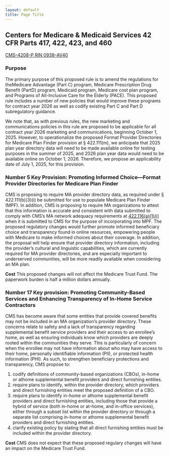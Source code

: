```yaml
---
layout: default
title: Page Title
---
```


## Centers for Medicare & Medicaid Services 42 CFR Parts 417, 422, 423, and 460
[CMS–4208–P RIN 0938–AV40](https://www.govinfo.gov/content/pkg/FR-2024-12-10/pdf/2024-27939.pdf)

### Purpose
The primary purpose of this proposed rule is to amend the regulations for theMedicare Advantage (Part C) program, Medicare Prescription Drug Benefit (PartD) program, Medicaid program,
Medicare cost plan program, and Programs of All-Inclusive Care for the Elderly (PACE). This proposed rule includes a number of new policies that would improve these programs for
contract year 2026 as well as codify existing Part C and Part D subregulatory guidance.  

We note that, as with previous rules, the new marketing and communications policies in this rule are proposed to be applicable for all contract year 2026 marketing and communications,
beginning October 1, 2025. However, to operationalize the proposed Format Provider Directories for Medicare Plan Finder provision at § 422.111(m), we anticipate that 2025 plan year directory data will need to be made available online for testing purposes in the summer of 2025, and 2026 plan year data would need to be available online on October 1, 2026. Therefore, we propose an applicability date of July 1, 2025, for this provision.

### Number 5 Key Provision: Promoting Informed Choice—Format Provider Directories for Medicare Plan Finder 
CMS is proposing to require MA provider directory data, as required under § 422.111(b)(3)(i) be submitted for use to populate Medicare Plan Finder (MPF). In addition, CMS is proposing to require MA organizations to attest that this information is accurate and consistent with data submitted to comply with CMS’s MA network adequacy requirements at 
[422.116(a)(1)(i)](https://www.ecfr.gov/current/title-42/chapter-IV/subchapter-B/part-422/subpart-C/section-422.116) when it is submitted to CMS for the purpose of incorporating 
into MPF. The proposed regulatory changes would further promote informed beneficiary choice and transparency found in online resources, empowering people with Medicare to 
make informed choices about their coverage. In addition, the proposal will help ensure that provider directory information, including the provider’s cultural and linguistic capabilities, which are currently required for MA provider directories, and are especially important to underserved communities, will be more readily available when
considering an MA plan.

**Cost**
This proposed changes will not affect the Medicare Trust Fund. The paperwork burden is half a million dollars annually.


### Number 17 Key provision: Promoting Community-Based Services and Enhancing Transparency of In-Home Service Contractors

CMS has become aware that some entities that provide covered benefits may not be included in an MA organization’s provider directory. These concerns relate to safety and a lack of
transparency regarding supplemental benefit service providers and their access to an enrollee’s home, as well as ensuring individuals know which providers are deeply rooted within the
communities they serve. This is particularly of concern when the enrollee may not have information about who may have access to their home, personally identifiable
information (PII), or protected health information (PHI). As such, to strengthen beneficiary protections and transparency, CMS  propose to: 
1. codify definitions of community-based organizations (CBOs), in-home or athome supplemental benefit providers and direct furnishing entities.
2. require plans to identify, within the provider directory, which providers and direct furnishing entities meet the proposed definition of a CBO.
3. require plans to identify in-home or athome supplemental benefit providers and direct furnishing entities, including those that provide a hybrid of service
(both in-home or at-home, and in-office services), either through a subset list within the provider directory or through a separate list comprising in-home or athome
supplemental benefit providers and direct furnishing entities.
4. clarify existing policy by stating that all direct furnishing entities must be included within the provider directory.

**Cost**
CMS does not expect that these proposed regulary changes will have an impact on the Medicare Trust Fund. 